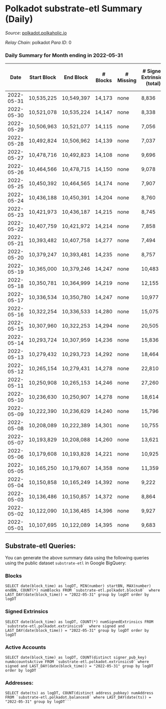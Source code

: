 # Polkadot substrate-etl Summary (Daily)

_Source_: [polkadot.polkaholic.io](https://polkadot.polkaholic.io)

*Relay Chain*: polkadot
*Para ID*: 0



### Daily Summary for Month ending in 2022-05-31


| Date | Start Block | End Block | # Blocks | # Missing | # Signed Extrinsics (total) | # Active Accounts | # Addresses with Balances | # Events | # Transfers | # XCM Transfers In | # XCM Transfers Out |
| ---- | ----------- | --------- | -------- | --------- | --------------------------- | ----------------- | ------------------------- | -------- | ----------- | ------------------ | ------------------- |
| 2022-05-31 | 10,535,225 | 10,549,397 | 14,173 | none  | 8,836 | 3,962 | 973,744 | 294,881 | 7,702 ($83,308,978) | 169 ($11,948,649) | 589 ($12,556,888) |
| 2022-05-30 | 10,521,078 | 10,535,224 | 14,147 | none  | 8,338 | 3,524 |  | 284,020 | 6,876 ($150,909,612) | 141 ($295,923) | 390 ($1,290,800) |
| 2022-05-29 | 10,506,963 | 10,521,077 | 14,115 | none  | 7,056 | 3,012 |  | 279,940 | 5,688 ($103,668,095) | 92 ($225,793) | 363 ($305,668) |
| 2022-05-28 | 10,492,824 | 10,506,962 | 14,139 | none  | 7,037 | 3,055 | 971,413 | 277,790 | 5,675 ($28,434,101) | 111 ($615,326) | 380 ($648,379) |
| 2022-05-27 | 10,478,716 | 10,492,823 | 14,108 | none  | 9,696 | 4,031 | 970,745 | 292,332 | 8,318 ($150,618,874) | 175 ($904,139) | 488 ($885,030) |
| 2022-05-26 | 10,464,566 | 10,478,715 | 14,150 | none  | 9,078 | 3,935 | 969,904 | 293,097 | 7,941 ($66,756,302) | 125 ($634,584) | 459 ($1,757,738) |
| 2022-05-25 | 10,450,392 | 10,464,565 | 14,174 | none  | 7,907 | 3,508 |  | 285,508 | 6,587 ($185,386,591) | 165 ($750,828) | 487 ($1,280,433) |
| 2022-05-24 | 10,436,188 | 10,450,391 | 14,204 | none  | 8,760 | 3,823 |  | 290,455 | 7,484 ($81,150,897) | 221 ($2,596,975) | 608 ($2,976,880) |
| 2022-05-23 | 10,421,973 | 10,436,187 | 14,215 | none  | 8,745 | 3,836 |  | 291,767 | 7,498 ($171,808,686) | 103 ($657,356) | 442 ($362,215) |
| 2022-05-22 | 10,407,759 | 10,421,972 | 14,214 | none  | 7,858 | 3,537 |  | 283,877 | 6,665 ($74,865,313) | 105 ($268,010) | 410 ($845,756) |
| 2022-05-21 | 10,393,482 | 10,407,758 | 14,277 | none  | 7,494 | 3,340 | 966,814 | 281,312 | 6,371 ($20,878,622) | 91 ($755,730) | 476 ($720,850) |
| 2022-05-20 | 10,379,247 | 10,393,481 | 14,235 | none  | 8,757 | 3,761 |  | 289,745 | 7,378 ($67,793,045) | 99 ($955,920) | 503 ($960,502) |
| 2022-05-19 | 10,365,000 | 10,379,246 | 14,247 | none  | 10,483 | 4,668 |  | 301,338 | 9,004 ($208,436,643) | 134 ($1,389,536) | 662 ($993,521) |
| 2022-05-18 | 10,350,781 | 10,364,999 | 14,219 | none  | 12,155 | 4,743 |  | 314,703 | 10,015 ($295,606,768) | 14 ($31,028.60) | 44 ($34,063.84) |
| 2022-05-17 | 10,336,534 | 10,350,780 | 14,247 | none  | 10,977 | 4,753 |  | 308,436 | 9,164 ($153,782,630) | 163 ($1,165,448) | 622 ($1,557,861) |
| 2022-05-16 | 10,322,254 | 10,336,533 | 14,280 | none  | 15,075 | 8,661 |  | 350,235 | 13,333 ($195,343,544) | 108 ($673,252) | 520 ($685,502) |
| 2022-05-15 | 10,307,960 | 10,322,253 | 14,294 | none  | 20,505 | 13,700 |  | 401,619 | 18,511 ($262,697,197) | 122 ($707,874) | 492 ($620,604) |
| 2022-05-14 | 10,293,724 | 10,307,959 | 14,236 | none  | 15,836 | 8,078 |  | 347,476 | 13,978 ($103,471,478) | 118 ($1,345,377) | 488 ($1,465,842) |
| 2022-05-13 | 10,279,432 | 10,293,723 | 14,292 | none  | 18,464 | 6,920 |  | 363,512 | 17,117 ($151,018,011) | 196 ($2,437,021) | 684 ($1,309,361) |
| 2022-05-12 | 10,265,154 | 10,279,431 | 14,278 | none  | 22,810 | 8,820 |  | 393,851 | 22,714 ($203,142,211) | 306 ($6,099,681) | 988 ($6,511,331) |
| 2022-05-11 | 10,250,908 | 10,265,153 | 14,246 | none  | 27,260 | 9,536 |  | 430,505 | 23,470 ($378,706,414) | 404 ($36,118,243) | 1,605 ($45,357,424) |
| 2022-05-10 | 10,236,630 | 10,250,907 | 14,278 | none  | 18,614 | 6,775 |  | 374,160 | 17,751 ($172,907,687) | 239 ($11,664,208) | 1,757 ($15,593,739) |
| 2022-05-09 | 10,222,390 | 10,236,629 | 14,240 | none  | 15,796 | 6,351 |  | 359,969 | 15,348 ($255,123,072) | 255 ($898,747) | 982 ($2,069,104) |
| 2022-05-08 | 10,208,089 | 10,222,389 | 14,301 | none  | 10,755 | 4,238 |  | 329,589 | 8,329 ($83,680,724) | 160 ($2,126,384) | 619 ($3,914,229) |
| 2022-05-07 | 10,193,829 | 10,208,088 | 14,260 | none  | 13,621 | 7,865 |  | 354,177 | 11,058 ($96,056,571) | 176 ($511,363) | 625 ($4,935,109) |
| 2022-05-06 | 10,179,608 | 10,193,828 | 14,221 | none  | 10,925 | 4,833 |  | 302,622 | 9,262 ($88,265,795) | 223 ($323,156) | 886 ($4,064,465) |
| 2022-05-05 | 10,165,250 | 10,179,607 | 14,358 | none  | 11,359 | 4,814 |  | 303,517 | 10,127 ($142,039,372) | 252 ($692,119) | 958 ($4,491,208) |
| 2022-05-04 | 10,150,858 | 10,165,249 | 14,392 | none  | 9,222 | 4,057 |  | 289,445 | 7,571 ($74,692,027) | 16 ($1,881.65) | 213 ($278,826) |
| 2022-05-03 | 10,136,486 | 10,150,857 | 14,372 | none  | 8,864 | 3,989 |  | 289,550 | 7,534 ($80,444,503) |   |   |
| 2022-05-02 | 10,122,090 | 10,136,485 | 14,396 | none  | 9,927 | 5,047 |  | 305,052 | 8,845 ($328,388,880) |   |   |
| 2022-05-01 | 10,107,695 | 10,122,089 | 14,395 | none  | 9,683 | 4,249 |  | 297,290 | 8,882 ($145,330,415) |   |   |

## Substrate-etl Queries:
You can generate the above summary data using the following queries using the public dataset `substrate-etl` in Google BigQuery:


### Blocks
```
SELECT date(block_time) as logDT, MIN(number) startBN, MAX(number) endBN, COUNT(*) numBlocks FROM `substrate-etl.polkadot.blocks0`  where LAST_DAY(date(block_time)) = "2022-05-31" group by logDT order by logDT
```


### Signed Extrinsics
```
SELECT date(block_time) as logDT, COUNT(*) numSignedExtrinsics FROM `substrate-etl.polkadot.extrinsics0`  where signed and LAST_DAY(date(block_time)) = "2022-05-31" group by logDT order by logDT
```


### Active Accounts
```
SELECT date(block_time) as logDT, COUNT(distinct signer_pub_key) numAccountsActive FROM `substrate-etl.polkadot.extrinsics0` where signed and LAST_DAY(date(block_time)) = "2022-05-31" group by logDT order by logDT
```


### Addresses:
```
SELECT date(ts) as logDT, COUNT(distinct address_pubkey) numAddress FROM `substrate-etl.polkadot.balances0` where LAST_DAY(date(ts)) = "2022-05-31" group by logDT```

